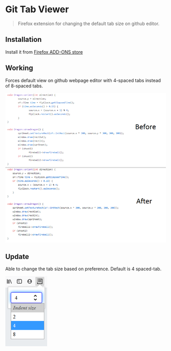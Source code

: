 # Git Tab Viewer
> Firefox extension for changing the default tab size on github editor.

## Installation

Install it from [Firefox ADD-ONS store](https://addons.mozilla.org/en-US/firefox/addon/gittabviewer/)

## Working

Forces default view on github webpage editor with 4-spaced tabs instead of 8-spaced tabs.

![](ss.png)

## Update

Able to change the tab size based on preference. Default is 4 spaced-tab.

![](ss_pref.png)
